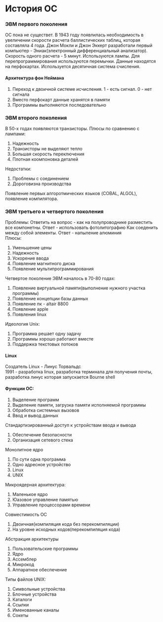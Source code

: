 <h1>История ОС</h1>
<h3>ЭВМ первого поколения</h3>
ОС пока не существет. В 1943 году появлилась необходимость в увеличении скорости расчета баллистических таблиц, которая составляла 4 года.
Джон Мокли и Джон Эккерт разработали первый компьютер - Эниак(электронный дифференциальный анализатор). Скорость одного расчета - 5 минут. Используются лампы.
Для перепрограммирования используются перемычки. Данные находятся на перфокартах. Используется десятичная система счисления. <br>
<h4>Архитектура фон Неймана</h4>
<ol>
  <li>Переход к двоичной системе исчисления. 1 - есть сигнал. 0 - нет сигнала
  <li>Вместо перфокарт данные хранятся в памяти
  <li>Программы выполняются последовательно
</ol>
<h3>ЭВМ второго поколения</h3>
В 50-х годах появляются транзисторы. Плюсы по сравнению с лампами:
<ol>
  <li> Надежность
  <li> Транзисторы не выделяют тепло
  <li> Большая скорость переключения
  <li>Плотная коомпоновка деталей
</ol>
Недостатки:
<ol>
  <li>Проблемы с соединением
  <li>Дороговизна производства
</ol>
Появление первых алгоротмических языков (COBAL, ALGOL), появление компилятора.
<h3>ЭВМ третьего и четвертого поколения</h3>
Проблемы: Ответить на вопрос - как на полупроводнике разместить все компонетны. Ответ - использовать фотолитографию
Как соеденить между собой элементы. Ответ - напыление алюминия<br>
Плюсы:
<ol>
  <li>Уменьшение цены
  <li>Надежность
  <li>Ускорение ввода
  <li>Появление магнитного диска
  <li>Появление мультипрограммирования
</ol>

Четвертое поколение ЭВМ началось в 70-80 годах:
<ol>
  <li>Появление виртуальной памяти(выполнение нужного участка программы)
  <li>Появление концепции базы данных
  <li>Появление пк - altair 8800
  <li>Появление apple
  <li>Появления linux
</ol>
Идеология Unix:
<ol>
  <li>Программа решает одну задачу
  <li>Программы хорошо работают вместе
  <li>Поддержка текстовых потоков
</ol>
<h4>Linux</h4>
Создатель Linux - Линус Торвальдс<br>
1991 - разработка linux, разработка терминала для получения почты, разработка линус которая запускается Bourne shell<br>
<h4>Функции ОС:</h4>
<ol>
  <li>Выделение программ
  <li>Выделение памяти, загрузка памяти исполняемой программы
  <li>Обработка системных вызовов
  <li>Ввод и вывод данных
</ol>
  Стандартизированный доступ к устройствам ввода и вывода
<ol>
  <li>Обеспечение безопасности
  <li>Организация сетевого стека
</ol>
Монолитное ядро
<ol>
  <li>По сути одна программа
  <li>Одно адресное устройство
  <li>Linux
  <li>UNIX
</ol>
Микроядерная архитектура:
<ol>
  <li>Маленькое ядро
  <li>Юазовое управление памятью
  <li>Управление процессорами времени
</ol>
Совместимость ОС
<ol>
  <li>Двоичная(компиляция кода без перекомпиляции)
  <li>На уровне исходных кодов(перекомпиляция кода)
</ol>
Абстракция архитектуры
<ol>
  <li>Пользовательские программы
  <li>Ядро
  <li>Ассемблер  
  <li>Микрокод
  <li>Аппаратное обеспечение  
</ol>
Типы файлов UNIX:
<ol>
  <li>Символьные устройства
  <li>Блочные устройства  
  <li>Каталоги  
  <li>Ссылки  
  <li>Именованные каналы
  <li>Сокеты
</ol>
